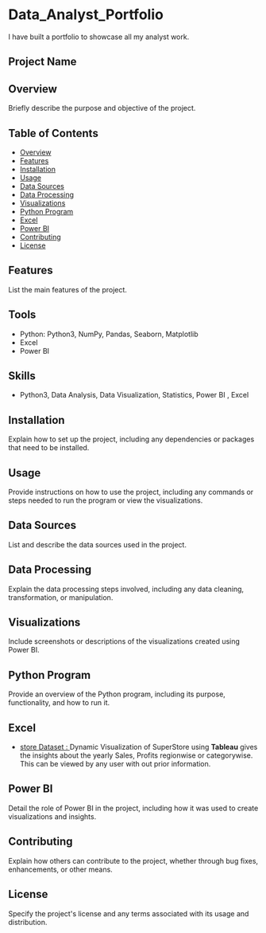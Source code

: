 # Data_Analyst_Portfolio
I have built a portfolio to showcase all my analyst work.
## Project Name

## Overview
Briefly describe the purpose and objective of the project.

## Table of Contents
- [Overview](#overview)
- [Features](#features)
- [Installation](#installation)
- [Usage](#usage)
- [Data Sources](#data-sources)
- [Data Processing](#data-processing)
- [Visualizations](#visualizations)
- [Python Program](#python-program)
- [Excel](#excel)
- [Power BI](#power-bi)
- [Contributing](#contributing)
- [License](#license)

## Features
List the main features of the project.

## Tools 
* Python: Python3, NumPy, Pandas, Seaborn, Matplotlib
* Excel
* Power BI


## Skills 
* Python3, Data Analysis, Data Visualization, Statistics, Power BI , Excel


## Installation
Explain how to set up the project, including any dependencies or packages that need to be installed.

## Usage
Provide instructions on how to use the project, including any commands or steps needed to run the program or view the visualizations.

## Data Sources
List and describe the data sources used in the project.

## Data Processing
Explain the data processing steps involved, including any data cleaning, transformation, or manipulation.

## Visualizations
Include screenshots or descriptions of the visualizations created using Power BI.

## Python Program
Provide an overview of the Python program, including its purpose, functionality, and how to run it.

## Excel
- <a href="https://github.com/Parmar2001/Data_Analyst_Portfolio/tree/main/MS-Excel"> store Dataset : </a> Dynamic Visualization of SuperStore using <b>Tableau</b> gives the insights about the yearly Sales, Profits regionwise or categorywise. This can be viewed by any user with out prior information. 

## Power BI
Detail the role of Power BI in the project, including how it was used to create visualizations and insights.

## Contributing
Explain how others can contribute to the project, whether through bug fixes, enhancements, or other means.

## License
Specify the project's license and any terms associated with its usage and distribution.

